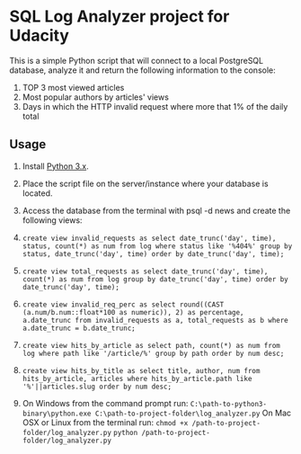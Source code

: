 # SQL Log Analyzer project for Udacity
This is a simple Python script that will connect to a local PostgreSQL database, analyze it and return the following information to the console:

1. TOP 3 most viewed articles
2. Most popular authors by articles' views
3. Days in which the HTTP invalid request where more that 1% of the daily total


## Usage

1. Install [Python 3.x](https://www.python.org/).
2. Place the script file on the server/instance where your database is located.
3. Access the database from the terminal with psql -d news and create the following views:

  1. `create view invalid_requests as select date_trunc('day', time), status, count(*) as num from log where status like '%404%' group by status, date_trunc('day', time) order by date_trunc('day', time);`

  2. `create view total_requests as select date_trunc('day', time), count(*) as num from log group by date_trunc('day', time) order by date_trunc('day', time);`

  3. `create view invalid_req_perc as select round((CAST (a.num/b.num::float*100 as numeric)), 2) as percentage, a.date_trunc from invalid_requests as a, total_requests as b where a.date_trunc = b.date_trunc;`

  4. `create view hits_by_article as select path, count(*) as num from log where path like '/article/%' group by path order by num desc;`

  5. `create view hits_by_title as select title, author, num from hits_by_article, articles where hits_by_article.path like '%'||articles.slug order by num desc;`

4. On Windows from the command prompt run:
`C:\path-to-python3-binary\python.exe C:\path-to-project-folder\log_analyzer.py`
On Mac OSX or Linux from the terminal run:
`chmod +x /path-to-project-folder/log_analyzer.py`
`python /path-to-project-folder/log_analyzer.py`
